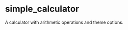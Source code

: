 # simple_calculator
A calculator with arithmetic operations and theme options.


<!-- Information about project: This is a simple calculator with options for two number inputs and an arithmetic operator. Once two numbers are entered, an operator is chosen, and the "=" (equal sign) button is pressed, the math expression and the answer will display on the page. The "=" button has an event listener attached. When pressed, user input of numbers(2) and operator selection are set to const values. Based on the operator choice, the two number inputs will be passed into one of four arithmetic functions.  Any integer or decimal value can be entered, though the up/down arrows on the input increment/decrement by 1. There is a button to clear the user input. If no options are chosen by user, but the "=" is clicked, the default number is 0 and the default operation is addition. -->
